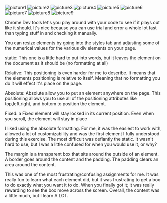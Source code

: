 ![picture1](phase-0/week-3/chrome-devtools/imgs/cdt1.png)
![picture2](phase-0/week-3/chrome-devtools/imgs/cdt2.png)
![picture3](phase-0/week-3/chrome-devtools/imgs/cdt3.png)
![picture4](phase-0/week-3/chrome-devtools/imgs/cdt4.png)
![picture5](phase-0/week-3/chrome-devtools/imgs/cdt5.png)
![picture6](phase-0/week-3/chrome-devtools/imgs/cdt6.png)
![picture7](phase-0/week-3/chrome-devtools/imgs/cdt7.png)
![picture8](phase-0/week-3/chrome-devtools/imgs/cdt8.png)
![picture9](phase-0/week-3/chrome-devtools/imgs/cdt9.png)

Chrome Dev tools let's you play around with your code to see if it plays out like it should. It's nice because you can use trial and error a whole lot fast than typing stuff in and checking it manually.

You can resize elements by going into the styles tab and adjusting some of the numerical values for the various div elements on your page.


static: This one is a little hard to put into words, but it leaves the element on the document as it should be (no formatting at all)

Relative: This positioning is even harder for me to describe. It means that the elements positioning is relative to itself. Meaning that no formatting you do it will effect it's place on the page.

Absolute: Absolute allow you to put an element anywhere on the page. This positioning allows you to use all of the positioning attributes like top,left,right, and bottom to position the element.

Fixed: a Fixed element will stay locked in its current position. Even when you scroll, the element will stay in place

I liked using the absolute formatting. For me, it was the easiest to work with, allowed a lot of customizability and was the first element I fully understood during this exercise. The most difficult was defiantly the static. It wasn't hard to use, but I was a little confused for when you would use it, or why?

The margin is a transparent box that sits around the outside of an element. A border goes around the content and the padding. The padding clears an area around the content.

This was one of the most frustrating/confusing assignments for me. It was really fun to learn what each element did, but it was frustrating to get a box to do exactly what you want it to do. When you finally got it; it was really rewarding to see the box move across the screen. Overall, the content was a little much, but I learn A LOT.



